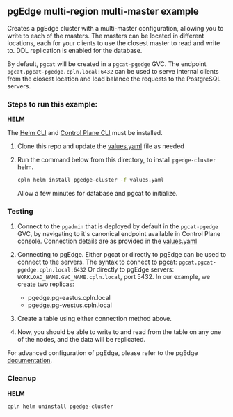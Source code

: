 ## pgEdge multi-region multi-master example

Creates a pgEdge cluster with a multi-master configuration, allowing you to write to each of the masters. The masters can be located in different locations, each for your clients to use the closest master to read and write to. DDL replication is enabled for the database.

By default, `pgcat` will be created in a `pgcat-pgedge` GVC. The endpoint `pgcat.pgcat-pgedge.cpln.local:6432` can be used to serve internal clients from the closest location and load balance the requests to the PostgreSQL servers.

### Steps to run this example:

**HELM**

The [Helm CLI](https://helm.sh/docs/intro/install/#through-package-managers) and [Control Plane CLI](https://docs.controlplane.com/reference/cli#install-npm) must be installed.

1. Clone this repo and update the [values.yaml](values.yaml) file as needed

2. Run the command below from this directory, to install `pgedge-cluster` helm.

   ```bash
   cpln helm install pgedge-cluster -f values.yaml
   ```
   
   Allow a few minutes for database and pgcat to initialize. 

### Testing

1. Connect to the `pgadmin` that is deployed by default in the `pgcat-pgedge` GVC, by navigating to it's canonical endpoint available in Control Plane console. 
   Connection details are as provided in the [values.yaml](values.yaml)

2. Connecting to pgEdge. Either pgcat or directly to pgEdge can be used to connect to the servers.
   The syntax to connect to pgcat: `pgcat.pgcat-pgedge.cpln.local:6432`
   Or directly to pgEdge servers: `WORKLOAD_NAME.GVC_NAME.cpln.local`, port 5432.
   In our example, we create two replicas:
   - pgedge.pg-eastus.cpln.local
   - pgedge.pg-westus.cpln.local

3. Create a table using either connection method above.

4. Now, you should be able to write to and read from the table on any one of the nodes, and the data will be replicated.

For advanced configuration of pgEdge, please refer to the pgEdge [documentation](https://docs.pgedge.com/).

### Cleanup

**HELM**

```bash
cpln helm uninstall pgedge-cluster
```
